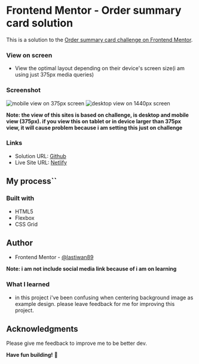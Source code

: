 # Frontend Mentor - Order summary card solution

This is a solution to the [Order summary card challenge on Frontend Mentor](https://www.frontendmentor.io/challenges/order-summary-component-QlPmajDUj).

### View on screen

- View the optimal layout depending on their device's screen size(i am using just 375px media queries)

### Screenshot

![mobile view on 375px screen](./images/mobile%20375px.png)
![desktop view on 1440px screen](./images/desktop%201440px.png)

**Note: the view of this sites is based on challenge, is desktop and mobile view (375px). if you view this on tablet or in device larger than 375px view, it will cause problem because i am setting this just on challenge**

### Links

- Solution URL: [Github](https://github.com/lastiwan89/fem-order-summary)
- Live Site URL: [Netlify]()

## My process``

### Built with

- HTML5
- Flexbox
- CSS Grid

## Author

- Frontend Mentor - [@lastiwan89](https://www.frontendmentor.io/profile/lastiwan89)

**Note: i am not include social media link because of i am on learning**

### What I learned

- in this project i've been confusing when centering background image as example design. please leave feedback for me for improving this project.

## Acknowledgments

Please give me feedback to improve me to be better dev.

**Have fun building!** 🚀
